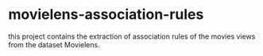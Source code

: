 # movielens-association-rules
this project contains the extraction of association rules of the movies views from the dataset Movielens.
